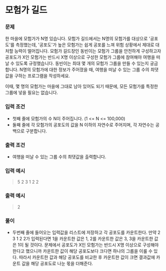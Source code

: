 # 모험가 길드

### 문제
한 마을에 모험가가 N명 있습니다. 모험가 길드에서는 N명의 모험가를 대상으로 '공포도'를 측정했는데, '공포도'가 높은
모험가는 쉽게 공포를 느껴 위험 상황에서 제대로 대처할 능력이 떨어집니다.
모험가 길드장인 동빈이는 모험가 그룹을 안전하게 구성하고자 공포도가 X인 모험가는 반드시 X명 이상으로 구성한 
모험가 그룹에 참여해야 여행을 떠날 수 있도록 규정했습니다.
동빈이는 최대 몇 개의 모험가 그룹을 만들 수 있는지 궁금합니다. N명의 모험가에 대한 정보가 주어졌을 때,
여행을 떠날 수 있는 그룹 수의 최댓값을 구하는 프로그램을 작성하세요.

이때, 몇 명의 모험가는 마을에 그대로 남아 있어도 되기 때문에, 모든 모험가를 특정한 그룹에 넣을 필요는 없습니다.

 

### 입력 조건
- 첫째 줄에 모험가의 수 N이 주어집니다. (1 <= N <= 100,000)
- 둘째 줄에 각 모험가의 공포도의 값을 N 이하의 자연수로 주어지며, 각 자연수는 공백으로 구분합니다.

### 출력 조건
- 여행을 떠날 수 있는 그룹 수의 최댓값을 출력합니다.

### 입력 예시
> 5
> 2 3 1 2 2
### 출력 예시
> 2

### 풀이
- 두번째 줄에 들어오는 입력값을 리스트에 저장하고 각 공포도를 카운트한다.
만약 2 3 1 2 2가 입력된다면 1을 카운트한 값은 1, 2를 카운트한 값은 3, 3을 카운트한 값은 1이 될 것이다.
문제에서 공포도가 X인 모험가는 반드시 X명 이상으로 구성해야 한다고 했으니까 카운트한 값이 해당 공포도보다 크다면 하나의 그룹을 이룰 수 있다.
따라서 카운트한 값과 해당 공포도를 비교한 후 카운트한 값이 크면 결과값에 카운트 값을 해당 공포도로 나눈 몫을 더해준다.
